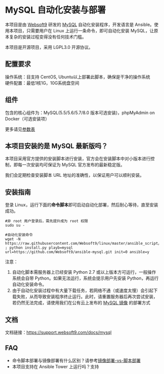 
# MySQL 自动化安装与部署

本项目是由 [Websoft9](http://www.websoft9.com) 研发的 [MySQL](https://dev.mysql.com/downloads/mysql/) 自动化安装程序，开发语言是 Ansible。使用本项目，只需要用户在 Linux 上运行一条命令，即可自动化安装 MySQL，让原本复杂的安装过程变得没有任何技术门槛。  

本项目是开源项目，采用 LGPL3.0 开源协议。

## 配置要求

操作系统：目支持 CentOS, Ubuntu以上部署此脚本，确保是干净的操作系统  
硬件配置：最低1核1G，10G系统盘空间

## 组件

包含的核心组件为：MySQL(5.5/5.6/5.7/8.0 版本可选安装)，phpMyAdmin on Docker（可选安装项）

更多请见[参数表](/docs/zh/stack-components.md)

## 本项目安装的是 MySQL 最新版吗？

本项目采用官方提供的安装脚本进行安装，官方会在安装脚本中对小版本进行控制，即每一次安装均可保证为 MySQL 官方发布的最新稳定版。

我们会定期检查安装脚本 URL 地址的准确性，以保证用户可以顺利安装。

## 安装指南

登录 Linux，运行下面的**命令脚本**即可启动自动化部署，然后耐心等待，直至安装成功。

```
#非 root 用户登录后，需先提升成为 root 权限
sudo su -

#自动化安装命令
wget -N https://raw.githubusercontent.com/Websoft9/linux/master/ansible_script/install.py ; python install.py playb=mysql url=https://github.com/Websoft9/ansible-mysql.git init=0 ansible=y

```

注意：  

1. 自动化脚本需服务器上已经安装 Python 2.7 或以上版本方可运行，一般操作系统会自带 Python。如果无法运行，系统会提示用户先安装 Python，再运行自动化安装命令。
2. 由于自动化安装过程中有大量下载任务，若网络不通（或速度太慢）会引起下载失败，从而导致安装程序终止运行。此时，请重置服务器后再次尝试安装，若仍然无法完成，请使用我们在公有云上发布的 [MySQL 镜像](https://apps.websoft9.com/mysql) 的部署方式


## 文档

文档链接：https://support.websoft9.com/docs/mysql

## FAQ

- 命令脚本部署与镜像部署有什么区别？请参考[镜像部署-vs-脚本部署](https://support.websoft9.com/docs/faq/zh/bz-product.html#镜像部署-vs-脚本部署)
- 本项目支持在 Ansible Tower 上运行吗？支持
